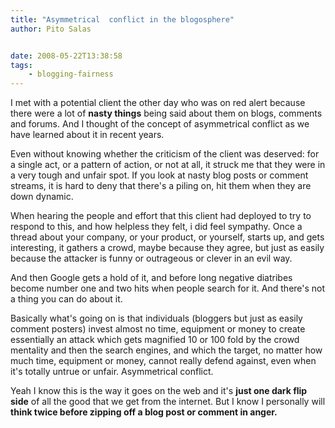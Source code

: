 ```yaml
---
title: "Asymmetrical  conflict in the blogosphere"
author: Pito Salas


date: 2008-05-22T13:38:58
tags:
    - blogging-fairness
---
```




I met with a potential client the other day who was on red alert because there
were a lot of **nasty things** being said about them on blogs, comments and
forums. And I thought of the concept of asymmetrical conflict as we have
learned about it in recent years.

Even without knowing whether the criticism of the client was deserved: for a
single act, or a pattern of action, or not at all, it struck me that they were
in a very tough and unfair spot. If you look at nasty blog posts or comment
streams, it is hard to deny that there's a piling on, hit them when they are
down dynamic.

When hearing the people and effort that this client had deployed to try to
respond to this, and how helpless they felt, i did feel sympathy. Once a
thread about your company, or your product, or yourself, starts up, and gets
interesting, it gathers a crowd, maybe because they agree, but just as easily
because the attacker is funny or outrageous or clever in an evil way.

And then Google gets a hold of it, and before long negative diatribes become
number one and two hits when people search for it. And there's not a thing you
can do about it.

Basically what's going on is that individuals (bloggers but just as easily
comment posters) invest almost no time, equipment or money to create
essentially an attack which gets magnified 10 or 100 fold by the crowd
mentality and then the search engines, and which the target, no matter how
much time, equipment or money, cannot really defend against, even when it's
totally untrue or unfair. Asymmetrical conflict.  
  
Yeah I know this is the way it goes on the web and it's **just one dark flip
side** of all the good that we get from the internet. But I know I personally
will **think twice before zipping off a blog post or comment in anger.**


